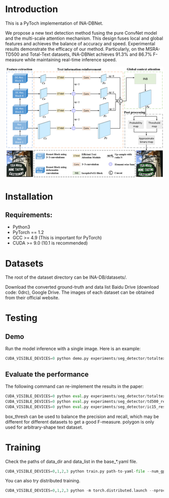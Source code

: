 Introduction
============
This is a PyToch implementation of INA-DBNet.

We propose a new text detection method fusing the pure ConvNet model and the multi-scale attention mechanism. This design fuses local and global features and achieves the balance of accuracy and speed. Experimental results demonstrate the efficacy of our method. Particularly, on the MSRA-TD500 and Total-Text datasets, INA-DBNet achieves 91.3% and 86.7% F-measure while maintaining real-time inference speed.

![image](https://github.com/yuyu678/INANET/blob/main/model.png)

Installation
============
Requirements:
------------
* Python3
* PyTorch == 1.2
* GCC >= 4.9 (This is important for PyTorch)
* CUDA >= 9.0 (10.1 is recommended)

Datasets
========

The root of the dataset directory can be INA-DB/datasets/.

Download the converted ground-truth and data list  Baidu Drive (download code: 0drc), Google Drive. The images of each dataset can be obtained from their official website.

Testing
=======

Demo
----
Run the model inference with a single image. Here is an example:

```python
CUDA_VISIBLE_DEVICES=0 python demo.py experiments/seg_detector/totaltext_resnet18_deform_thre.yaml --image_path datasets/total_text/test_images/img10.jpg --resume path-to-model-directory/totaltext_resnet18 --polygon --box_thresh 0.7 --visualize
```
Evaluate the performance
------------------------
The following command can re-implement the results in the paper:

```python
CUDA_VISIBLE_DEVICES=0 python eval.py experiments/seg_detector/totaltext_resnet50_deform_thre.yaml --resume path-to-model-directory/totaltext_resnet50 --polygon --box_thresh 0.6
CUDA_VISIBLE_DEVICES=0 python eval.py experiments/seg_detector/td500_resnet50_deform_thre.yaml --resume path-to-model-directory/td500_resnet50 --box_thresh 0.5
CUDA_VISIBLE_DEVICES=0 python eval.py experiments/seg_detector/ic15_resnet50_deform_thre.yaml --resume path-to-model-directory/ic15_resnet50 --box_thresh 0.6
```
box_thresh can be used to balance the precision and recall, which may be different for different datasets to get a good F-measure. polygon is only used for arbitrary-shape text dataset.

Training
========
Check the paths of data_dir and data_list in the base_*.yaml file.
```python
CUDA_VISIBLE_DEVICES=0,1,2,3 python train.py path-to-yaml-file --num_gpus 4
```
You can also try distributed training.
```python
CUDA_VISIBLE_DEVICES=0,1,2,3 python -m torch.distributed.launch --nproc_per_node=4 train.py path-to-yaml-file --num_gpus 4
```


